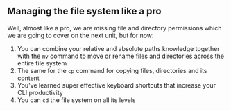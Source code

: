 ## Managing the file system like a pro

Well, almost like a pro, we are missing file and directory permissions which we are going to cover on the next unit, but for now:

1. You can combine your relative and absolute paths knowledge together with the `mv` command to move or rename files and directories across the entire file system
2. The same for the `cp` command for copying files, directories and its content
3. You've learned super effective keyboard shortcuts that increase your CLI productivity
4. You can `cd` the file system on all its levels